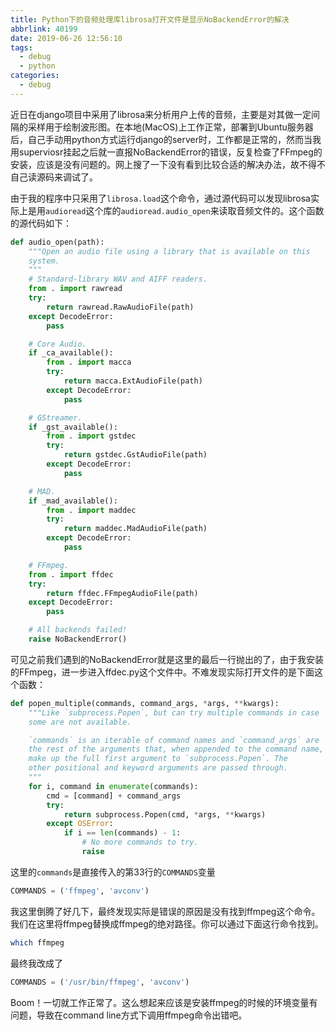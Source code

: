 ```yaml
---
title: Python下的音频处理库librosa打开文件是显示NoBackendError的解决
abbrlink: 40199
date: 2019-06-26 12:56:10
tags:
  - debug
  - python
categories:
  - debug
---
```

近日在django项目中采用了librosa来分析用户上传的音频，主要是对其做一定间隔的采样用于绘制波形图。在本地(MacOS)上工作正常，部署到Ubuntu服务器后，自己手动用python方式运行django的server时，工作都是正常的，然而当我用superviosr挂起之后就一直报NoBackendError的错误，反复检查了FFmpeg的安装，应该是没有问题的。网上搜了一下没有看到比较合适的解决办法，故不得不自己读源码来调试了。
<!--more-->

由于我的程序中只采用了`librosa.load`这个命令，通过源代码可以发现librosa实际上是用`audioread`这个库的`audioread.audio_open`来读取音频文件的。这个函数的源代码如下：

```python
def audio_open(path):
    """Open an audio file using a library that is available on this
    system.
    """
    # Standard-library WAV and AIFF readers.
    from . import rawread
    try:
        return rawread.RawAudioFile(path)
    except DecodeError:
        pass

    # Core Audio.
    if _ca_available():
        from . import macca
        try:
            return macca.ExtAudioFile(path)
        except DecodeError:
            pass

    # GStreamer.
    if _gst_available():
        from . import gstdec
        try:
            return gstdec.GstAudioFile(path)
        except DecodeError:
            pass

    # MAD.
    if _mad_available():
        from . import maddec
        try:
            return maddec.MadAudioFile(path)
        except DecodeError:
            pass

    # FFmpeg.
    from . import ffdec
    try:
        return ffdec.FFmpegAudioFile(path)
    except DecodeError:
        pass

    # All backends failed!
    raise NoBackendError()
```

可见之前我们遇到的NoBackendError就是这里的最后一行抛出的了，由于我安装的FFmpeg，进一步进入ffdec.py这个文件中。不难发现实际打开文件的是下面这个函数：

```python
def popen_multiple(commands, command_args, *args, **kwargs):
    """Like `subprocess.Popen`, but can try multiple commands in case
    some are not available.

    `commands` is an iterable of command names and `command_args` are
    the rest of the arguments that, when appended to the command name,
    make up the full first argument to `subprocess.Popen`. The
    other positional and keyword arguments are passed through.
    """
    for i, command in enumerate(commands):
        cmd = [command] + command_args
        try:
            return subprocess.Popen(cmd, *args, **kwargs)
        except OSError:
            if i == len(commands) - 1:
                # No more commands to try.
                raise
```

这里的`commands`是直接传入的第33行的`COMMANDS`变量

```python
COMMANDS = ('ffmpeg', 'avconv')
```
我这里倒腾了好几下，最终发现实际是错误的原因是没有找到ffmpeg这个命令。我们在这里将ffmpeg替换成ffmpeg的绝对路径。你可以通过下面这行命令找到。

```bash
which ffmpeg
```

最终我改成了

```python
COMMANDS = ('/usr/bin/ffmpeg', 'avconv')
```

Boom！一切就工作正常了。这么想起来应该是安装ffmpeg的时候的环境变量有问题，导致在command line方式下调用ffmpeg命令出错吧。
